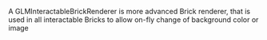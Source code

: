 A GLMInteractableBrickRenderer is more advanced Brick renderer, that is used in all interactable Bricks to allow on-fly change of background color or image
